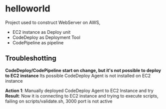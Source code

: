 # helloworld

Project used to construct WebServer on AWS,
- EC2 instance as Deploy unit
- CodeDeploy as Deployment Tool
- CodePipeline as pipeline

## Troubleshotting

**CodeDeploy/CodePipeline start on change, but it's not possible to deploy to EC2 instance**
Its possible CodeDeploy Agent is not installed on EC2 instance

**Action 1**: Manually deployed CodeDeploy Agent to EC2 Instance and try
**Result**: Now it is connecting to EC2 instance and trying to execute scripts, failing on scripts/validate.sh, 3000 port is not active
